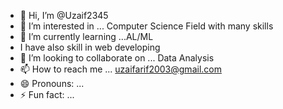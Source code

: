 - 👋 Hi, I’m @Uzaif2345
- 👀 I’m interested in ... Computer Science Field with many skills 
- 🌱 I’m currently learning ...AL/ML 
- I have also skill in web developing 
- 💞️ I’m looking to collaborate on ... Data Analysis
- 📫 How to reach me ...
   uzaifarif2003@gmail.com
- 😄 Pronouns: ...
- ⚡ Fun fact: ...

<!---
Uzaif2345/Uzaif2345 is a ✨ special ✨ repository because its `README.md` (this file) appears on your GitHub profile.
You can click the Preview link to take a look at your changes.
--->
